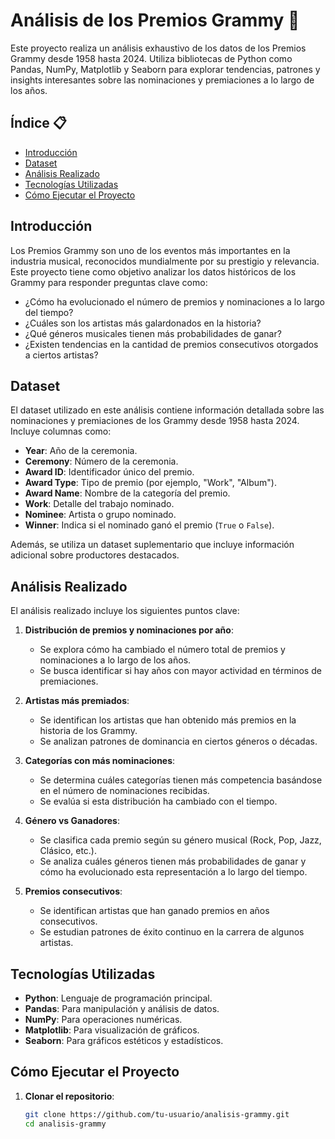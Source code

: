 # Análisis de los Premios Grammy 🎤

Este proyecto realiza un análisis exhaustivo de los datos de los Premios Grammy desde 1958 hasta 2024. Utiliza bibliotecas de Python como Pandas, NumPy, Matplotlib y Seaborn para explorar tendencias, patrones y insights interesantes sobre las nominaciones y premiaciones a lo largo de los años.

## Índice 📋

- [Introducción](#introducción)
- [Dataset](#dataset)
- [Análisis Realizado](#análisis-realizado)
- [Tecnologías Utilizadas](#tecnologías-utilizadas)
- [Cómo Ejecutar el Proyecto](#cómo-ejecutar-el-proyecto)

## Introducción

Los Premios Grammy son uno de los eventos más importantes en la industria musical, reconocidos mundialmente por su prestigio y relevancia. Este proyecto tiene como objetivo analizar los datos históricos de los Grammy para responder preguntas clave como:

- ¿Cómo ha evolucionado el número de premios y nominaciones a lo largo del tiempo?
- ¿Cuáles son los artistas más galardonados en la historia?
- ¿Qué géneros musicales tienen más probabilidades de ganar?
- ¿Existen tendencias en la cantidad de premios consecutivos otorgados a ciertos artistas?

## Dataset

El dataset utilizado en este análisis contiene información detallada sobre las nominaciones y premiaciones de los Grammy desde 1958 hasta 2024. Incluye columnas como:

- **Year**: Año de la ceremonia.
- **Ceremony**: Número de la ceremonia.
- **Award ID**: Identificador único del premio.
- **Award Type**: Tipo de premio (por ejemplo, "Work", "Album").
- **Award Name**: Nombre de la categoría del premio.
- **Work**: Detalle del trabajo nominado.
- **Nominee**: Artista o grupo nominado.
- **Winner**: Indica si el nominado ganó el premio (`True` o `False`).

Además, se utiliza un dataset suplementario que incluye información adicional sobre productores destacados.

## Análisis Realizado

El análisis realizado incluye los siguientes puntos clave:

1. **Distribución de premios y nominaciones por año**:
   - Se explora cómo ha cambiado el número total de premios y nominaciones a lo largo de los años.
   - Se busca identificar si hay años con mayor actividad en términos de premiaciones.

2. **Artistas más premiados**:
   - Se identifican los artistas que han obtenido más premios en la historia de los Grammy.
   - Se analizan patrones de dominancia en ciertos géneros o décadas.

3. **Categorías con más nominaciones**:
   - Se determina cuáles categorías tienen más competencia basándose en el número de nominaciones recibidas.
   - Se evalúa si esta distribución ha cambiado con el tiempo.

4. **Género vs Ganadores**:
   - Se clasifica cada premio según su género musical (Rock, Pop, Jazz, Clásico, etc.).
   - Se analiza cuáles géneros tienen más probabilidades de ganar y cómo ha evolucionado esta representación a lo largo del tiempo.

5. **Premios consecutivos**:
   - Se identifican artistas que han ganado premios en años consecutivos.
   - Se estudian patrones de éxito continuo en la carrera de algunos artistas.

## Tecnologías Utilizadas

- **Python**: Lenguaje de programación principal.
- **Pandas**: Para manipulación y análisis de datos.
- **NumPy**: Para operaciones numéricas.
- **Matplotlib**: Para visualización de gráficos.
- **Seaborn**: Para gráficos estéticos y estadísticos.

## Cómo Ejecutar el Proyecto

1. **Clonar el repositorio**:
   ```bash
   git clone https://github.com/tu-usuario/analisis-grammy.git 
   cd analisis-grammy